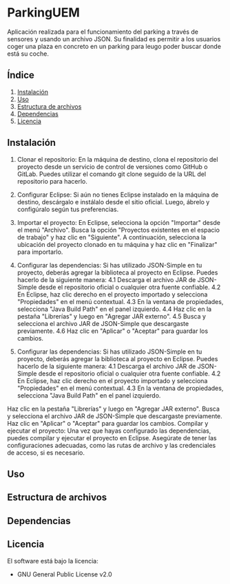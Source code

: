 # ParkingUEM
Aplicación realizada para el funcionamiento del parking a través de sensores y usando un archivo JSON. Su finalidad es permitir a los usuarios coger una plaza en concreto en un parking para leugo poder buscar donde está su coche.
## Índice
1. [Instalación](#instalación)
2. [Uso](#uso)
3. [Estructura de archivos](#estructura-de-archivos)
4. [Dependencias](#dependencias)
5. [Licencia](#licencia)

## Instalación
1. Clonar el repositorio: En la máquina de destino, clona el repositorio del proyecto desde un servicio de control de versiones como GitHub o GitLab. Puedes utilizar el comando git clone seguido de la URL del repositorio para hacerlo.

2. Configurar Eclipse: Si aún no tienes Eclipse instalado en la máquina de destino, descárgalo e instálalo desde el sitio oficial. Luego, ábrelo y configúralo según tus preferencias.

3. Importar el proyecto: En Eclipse, selecciona la opción "Importar" desde el menú "Archivo". Busca la opción "Proyectos existentes en el espacio de trabajo" y haz clic en "Siguiente". A continuación, selecciona la ubicación del proyecto clonado en tu máquina y haz clic en "Finalizar" para importarlo.

4. Configurar las dependencias: Si has utilizado JSON-Simple en tu proyecto, deberás agregar la biblioteca al proyecto en Eclipse. Puedes hacerlo de la siguiente manera:
    4.1 Descarga el archivo JAR de JSON-Simple desde el repositorio oficial o cualquier otra fuente confiable.
    4.2 En Eclipse, haz clic derecho en el proyecto importado y selecciona "Propiedades" en el menú contextual.
    4.3 En la ventana de propiedades, selecciona "Java Build Path" en el panel izquierdo.
    4.4 Haz clic en la pestaña "Librerías" y luego en "Agregar JAR externo".
    4.5 Busca y selecciona el archivo JAR de JSON-Simple que descargaste previamente.
    4.6 Haz clic en "Aplicar" o "Aceptar" para guardar los cambios.

5. Configurar las dependencias: Si has utilizado JSON-Simple en tu proyecto, deberás agregar la biblioteca al proyecto en Eclipse. Puedes hacerlo de la siguiente manera:
  4.1 Descarga el archivo JAR de JSON-Simple desde el repositorio oficial o cualquier otra fuente confiable.
  4.2 En Eclipse, haz clic derecho en el proyecto importado y selecciona "Propiedades" en el menú contextual.
  4.3 En la ventana de propiedades, selecciona "Java Build Path" en el panel izquierdo.
  
Haz clic en la pestaña "Librerías" y luego en "Agregar JAR externo".
Busca y selecciona el archivo JAR de JSON-Simple que descargaste previamente.
Haz clic en "Aplicar" o "Aceptar" para guardar los cambios.
Compilar y ejecutar el proyecto: Una vez que hayas configurado las dependencias, puedes compilar y ejecutar el proyecto en Eclipse. Asegúrate de tener las configuraciones adecuadas, como las rutas de archivo y las credenciales de acceso, si es necesario.
## Uso

## Estructura de archivos

## Dependencias

## Licencia
El software está bajo la licencia:
  - GNU General Public License v2.0

